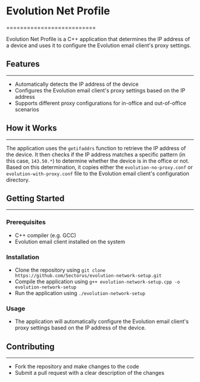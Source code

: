 # Evolution Net Profile
==========================

Evolution Net Profile is a C++ application that determines the IP address of a device and uses it to configure the Evolution email client's proxy settings.

## Features
-----------

* Automatically detects the IP address of the device
* Configures the Evolution email client's proxy settings based on the IP address
* Supports different proxy configurations for in-office and out-of-office scenarios

## How it Works
----------------

The application uses the `getifaddrs` function to retrieve the IP address of the device. It then checks if the IP address matches a specific pattern (in this case, `143.50.*`) to determine whether the device is in the office or not. Based on this determination, it copies either the `evolution-no-proxy.conf` or `evolution-with-proxy.conf` file to the Evolution email client's configuration directory.

## Getting Started
---------------

### Prerequisites

* C++ compiler (e.g. GCC)
* Evolution email client installed on the system

### Installation

* Clone the repository using `git clone https://github.com/Sectorus/evolution-network-setup.git`
* Compile the application using `g++ evolution-network-setup.cpp -o evolution-network-setup`
* Run the application using `./evolution-network-setup`

### Usage

* The application will automatically configure the Evolution email client's proxy settings based on the IP address of the device.

## Contributing
------------

* Fork the repository and make changes to the code
* Submit a pull request with a clear description of the changes

